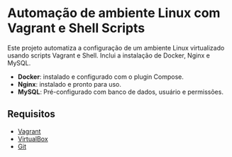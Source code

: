 # Automação de ambiente Linux com Vagrant e Shell Scripts

Este projeto automatiza a configuração de um ambiente Linux virtualizado usando scripts Vagrant e Shell. Inclui a instalação de Docker, Nginx e MySQL.

- **Docker**: instalado e configurado com o plugin Compose.
- **Nginx**: instalado e pronto para uso.
- **MySQL**: Pré-configurado com banco de dados, usuário e permissões.

## Requisitos
- [Vagrant](https://www.vagrantup.com/)
- [VirtualBox](https://www.virtualbox.org/)
- [Git](https://git-scm.com/)
